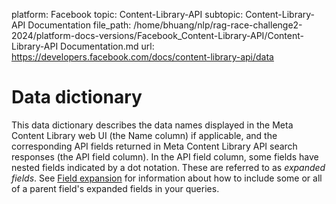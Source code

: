 platform: Facebook
topic: Content-Library-API
subtopic: Content-Library-API Documentation
file_path: /home/bhuang/nlp/rag-race-challenge2-2024/platform-docs-versions/Facebook_Content-Library-API/Content-Library-API Documentation.md
url: https://developers.facebook.com/docs/content-library-api/data

# Data dictionary

This data dictionary describes the data names displayed in the Meta Content Library web UI (the Name column) if applicable, and the corresponding API fields returned in Meta Content Library API search responses (the API field column). In the API field column, some fields have nested fields indicated by a dot notation. These are referred to as _expanded fields_. See [Field expansion](https://developers.facebook.com/docs/content-library-api/field-expansion) for information about how to include some or all of a parent field's expanded fields in your queries.